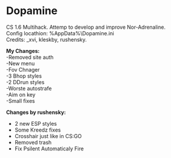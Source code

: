 # Dopamine
CS 1.6 Multihack. Attemp to develop and improve Nor-Adrenaline.<br>
Config locathion: %AppData%\Dopamine.ini<br>
Credits: _xvi, kleskby, rushensky.

<b>My Changes:</b><br>
-Removed site auth<br>
-New menu<br>
-Fov Chnager<br>
-3 Bhop styles<br>
-2 DDrun styles<br>
-Worste autostrafe<br>
-Aim on key<br>
-Small fixes<br>

<b>Changes by rushensky:</b>
- 2 new ESP styles<br>
- Some Kreedz fixes<br>
- Crosshair just like in CS:GO<br>
- Removed trash<br>
- Fix Psilent Automaticaly Fire<br>


